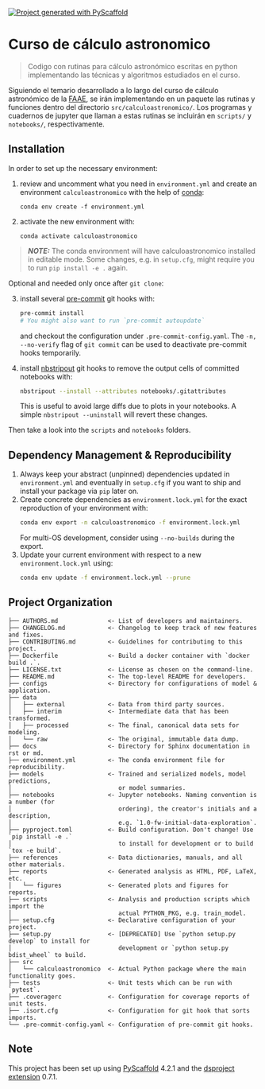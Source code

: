 [![Project generated with PyScaffold](https://img.shields.io/badge/-PyScaffold-005CA0?logo=pyscaffold)](https://pyscaffold.org/)
<!-- These are examples of badges you might also want to add to your README. Update the URLs accordingly.
[![Built Status](https://api.cirrus-ci.com/github/<USER>/calculoastronomico.svg?branch=main)](https://cirrus-ci.com/github/<USER>/calculoastronomico)
[![ReadTheDocs](https://readthedocs.org/projects/calculoastronomico/badge/?version=latest)](https://calculoastronomico.readthedocs.io/en/stable/)
[![Coveralls](https://img.shields.io/coveralls/github/<USER>/calculoastronomico/main.svg)](https://coveralls.io/r/<USER>/calculoastronomico)
[![PyPI-Server](https://img.shields.io/pypi/v/calculoastronomico.svg)](https://pypi.org/project/calculoastronomico/)
[![Conda-Forge](https://img.shields.io/conda/vn/conda-forge/calculoastronomico.svg)](https://anaconda.org/conda-forge/calculoastronomico)
[![Monthly Downloads](https://pepy.tech/badge/calculoastronomico/month)](https://pepy.tech/project/calculoastronomico)
[![Twitter](https://img.shields.io/twitter/url/http/shields.io.svg?style=social&label=Twitter)](https://twitter.com/calculoastronomico)
-->

# Curso de cálculo astronomico

> Codigo con rutinas para cálculo astronómico escritas en python implementando las técnicas y algoritmos estudiados en el curso.

Siguiendo el temario desarrollado a lo largo del curso de cálculo astronómico de la [FAAE](https://www.federacionastronomica.es/index.php/pro-am/formacion-y-divulgacion/300-curso-de-calculo-astronomico), se irán implementando en un paquete las rutinas y funciones dentro del directorio `src/calculoastronomico/`. Los programas y cuadernos de jupyter que llaman a estas rutinas se incluirán en `scripts/` y `notebooks/`, respectivamente.

## Installation

In order to set up the necessary environment:

1. review and uncomment what you need in `environment.yml` and create an environment `calculoastronomico` with the help of [conda]:
   ```
   conda env create -f environment.yml
   ```
2. activate the new environment with:
   ```
   conda activate calculoastronomico
   ```

> **_NOTE:_**  The conda environment will have calculoastronomico installed in editable mode.
> Some changes, e.g. in `setup.cfg`, might require you to run `pip install -e .` again.


Optional and needed only once after `git clone`:

3. install several [pre-commit] git hooks with:
   ```bash
   pre-commit install
   # You might also want to run `pre-commit autoupdate`
   ```
   and checkout the configuration under `.pre-commit-config.yaml`.
   The `-n, --no-verify` flag of `git commit` can be used to deactivate pre-commit hooks temporarily.

4. install [nbstripout] git hooks to remove the output cells of committed notebooks with:
   ```bash
   nbstripout --install --attributes notebooks/.gitattributes
   ```
   This is useful to avoid large diffs due to plots in your notebooks.
   A simple `nbstripout --uninstall` will revert these changes.


Then take a look into the `scripts` and `notebooks` folders.

## Dependency Management & Reproducibility

1. Always keep your abstract (unpinned) dependencies updated in `environment.yml` and eventually
   in `setup.cfg` if you want to ship and install your package via `pip` later on.
2. Create concrete dependencies as `environment.lock.yml` for the exact reproduction of your
   environment with:
   ```bash
   conda env export -n calculoastronomico -f environment.lock.yml
   ```
   For multi-OS development, consider using `--no-builds` during the export.
3. Update your current environment with respect to a new `environment.lock.yml` using:
   ```bash
   conda env update -f environment.lock.yml --prune
   ```
## Project Organization

```
├── AUTHORS.md              <- List of developers and maintainers.
├── CHANGELOG.md            <- Changelog to keep track of new features and fixes.
├── CONTRIBUTING.md         <- Guidelines for contributing to this project.
├── Dockerfile              <- Build a docker container with `docker build .`.
├── LICENSE.txt             <- License as chosen on the command-line.
├── README.md               <- The top-level README for developers.
├── configs                 <- Directory for configurations of model & application.
├── data
│   ├── external            <- Data from third party sources.
│   ├── interim             <- Intermediate data that has been transformed.
│   ├── processed           <- The final, canonical data sets for modeling.
│   └── raw                 <- The original, immutable data dump.
├── docs                    <- Directory for Sphinx documentation in rst or md.
├── environment.yml         <- The conda environment file for reproducibility.
├── models                  <- Trained and serialized models, model predictions,
│                              or model summaries.
├── notebooks               <- Jupyter notebooks. Naming convention is a number (for
│                              ordering), the creator's initials and a description,
│                              e.g. `1.0-fw-initial-data-exploration`.
├── pyproject.toml          <- Build configuration. Don't change! Use `pip install -e .`
│                              to install for development or to build `tox -e build`.
├── references              <- Data dictionaries, manuals, and all other materials.
├── reports                 <- Generated analysis as HTML, PDF, LaTeX, etc.
│   └── figures             <- Generated plots and figures for reports.
├── scripts                 <- Analysis and production scripts which import the
│                              actual PYTHON_PKG, e.g. train_model.
├── setup.cfg               <- Declarative configuration of your project.
├── setup.py                <- [DEPRECATED] Use `python setup.py develop` to install for
│                              development or `python setup.py bdist_wheel` to build.
├── src
│   └── calculoastronomico  <- Actual Python package where the main functionality goes.
├── tests                   <- Unit tests which can be run with `pytest`.
├── .coveragerc             <- Configuration for coverage reports of unit tests.
├── .isort.cfg              <- Configuration for git hook that sorts imports.
└── .pre-commit-config.yaml <- Configuration of pre-commit git hooks.
```

<!-- pyscaffold-notes -->

## Note

This project has been set up using [PyScaffold] 4.2.1 and the [dsproject extension] 0.7.1.

[conda]: https://docs.conda.io/
[pre-commit]: https://pre-commit.com/
[Jupyter]: https://jupyter.org/
[nbstripout]: https://github.com/kynan/nbstripout
[Google style]: http://google.github.io/styleguide/pyguide.html#38-comments-and-docstrings
[PyScaffold]: https://pyscaffold.org/
[dsproject extension]: https://github.com/pyscaffold/pyscaffoldext-dsproject
